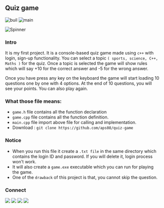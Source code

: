 
## Quiz game
![buil](https://img.shields.io/badge/build-passing-brightgreen)
![main](https://img.shields.io/badge/maintained-no-red)

![Spinner](https://img.shields.io/badge/C++%20-0d6efd.svg?style=for-the-badge)

### Intro
It is my first project. It is a console-based quiz game made using ``c++`` with login, sign-up functionality. You can select a topic ``( sports, science, C++, Maths )`` for the quiz. Once a topic is selected the game will show rules which will say +10 for the correct answer and -5 for the wrong answer.

Once you have press any key on the keyboard the game will start loading 10 questions one by one with 4 options. At the end of 10 questions, you will see your points. You can also play again.

### What those file means:
- ``game.h``  file contains all the function declaration
- ``game.cpp`` file contains all the function definition.
- ``main.cpp`` file import above file for calling and implementation.
- Download : ``git clone https://github.com/aps08/quiz-game``


### Notice 
- When you run this file it create a ``.txt file`` in the same directory which contains the login ID and password. If you will delete it, login process won't work.
- It will also create a ``game.exe`` executable which you can run for playing the game. 
- One of the ``drawback`` of this project is that, you cannot skip the question. 

### Connect
<p>
 
 [![](https://img.shields.io/badge/Twitter-1DA1F2?style=for-the-badge&logo=twitter&logoColor=white)](https://twitter.com/aps08__)
 [![](https://img.shields.io/badge/Medium-12100E?style=for-the-badge&logo=medium&logoColor=white)](https://medium.com/@aps08)
 [![](https://img.shields.io/badge/LinkedIn-0077B5?style=for-the-badge&logo=linkedin&logoColor=white)](https://www.linkedin.com/in/aps08)
 [![](https://img.shields.io/badge/GitHub-100000?style=for-the-badge&logo=github&logoColor=white)](https://github.com/aps08)
</p>

